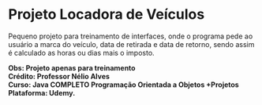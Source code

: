 # Projeto Locadora de Veículos

Pequeno projeto para treinamento de interfaces, onde o programa pede ao usuário a marca do veículo, data de retirada e data de retorno,
sendo assim é calculado as horas ou dias mais o imposto.

<strong>Obs: Projeto apenas para treinamento<br>
Crédito: Professor Nélio Alves<br>
Curso: Java COMPLETO Programação Orientada a Objetos +Projetos<br>
Plataforma: Udemy.</strong>
